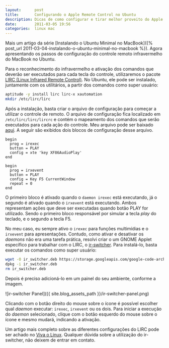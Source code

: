 ```yaml
---
layout:      post
title:       Configurando o Apple Remote Control no Ubuntu
description: Dicas de como configurar e tirar melhor proveito do Apple Remote Control em um MacBook com Ubuntu.
date:        2011-03-05 19:56
categories:  linux mac
---
```


Mais um artigo da série [Instalando o Ubuntu Minimal no MacBook]({% post_url 2011-03-04-instalando-o-ubuntu-minimal-no-macbook %}). Agora apresentando os passos de configuração do controle remoto infravermelho do MacBook no Ubuntu.

Para o reconhecimento do infravermelho e ativação dos comandos que deverão ser executados para cada tecla do controle, utilizaremos o pacote [LIRC (Linux Infrared Remote Control)][lirc]. No Ubuntu, ele pode ser instalado, juntamente com os utilitários, a partir dos comandos como super usuário:

~~~ sh
aptitude -y install lirc lirc-x xautomation
mkdir /etc/lirc/lirc
~~~

Após a instalação, basta criar o arquivo de configuração para começar a utilizar o controle de remoto. O arquivo de configuração fica localizado em `/etc/lirc/lirc/lircrc` e contém o mapeamento dos comandos que serão executados para cada ação do controle. Meu arquivo pode ser baixado [aqui][my-lirc-config]. A seguir são exibidos dois blocos de configuração desse arquivo.

~~~ config
begin
  prog = irexec
  button = PLAY
  config = xte 'key XF86AudioPlay'
end

begin
  prog = irxevent
  button = PLAY
  config = Key F5 CurrentWindow
  repeat = 0
end
~~~

O primeiro bloco é ativado quando o `daemon irexec` está executando, já o segundo é ativado quando o `irxevent` está executando. Ambos representam ações que deve ser executadas quando botão PLAY for utilizado. Sendo o primeiro bloco responsável por simular a tecla *play* do teclado, e o segundo a tecla F5.

No meu caso, eu sempre ativo o `irexec` para funções multimídias e o `irxevent` para apresentações. Contudo, como ativar e desativar os *daemons* não era uma tarefa prática, resolvi criar o um GNOME Applet específico para trabalhar com o LIRC, o [ir-switcher][ir-switcher]. Para instalá-lo, basta executar os comandos como super usuário:

~~~ sh
wget -O ir_switcher.deb https://storage.googleapis.com/google-code-archive-downloads/v2/code.google.com/ir-switcher/ir_switcher_0.1_all.deb
dpkg -i ir_switcher.deb
rm ir_switcher.deb
~~~

Depois é preciso adicioná-lo em um painel do seu ambiente, conforme a imagem.

![ir-switcher Panel]({{ site.blog_assets_path }}/ir-switcher-panel.png)

Clicando com o botão direito do mouse sobre o ícone é possível escolher qual *daemon* executar: `irexec`, `irxevent` ou os dois. Para iniciar a execução do *daemon* selecionado, clique com o botão esquerdo do mouse sobre o ícone e mesmo mudará, indicando a ativação.

Um artigo mais completo sobre as diferentes configurações do LIRC pode ser achado no [Viva o Linux][lirc-viva-o-linux]. Qualquer dúvida sobre a utilização do ir-switcher, não deixem de entrar em contato.

[lirc]:              http://www.lirc.org
[my-lirc-config]:    https://gist.github.com/repinel/fe58ca5216af90eaebf8
[ir-switcher]:       https://github.com/repinel/ir-switcher
[lirc-viva-o-linux]: https://www.vivaolinux.com.br/artigo/LIRC-Linux-Infrared-Remote-Control
